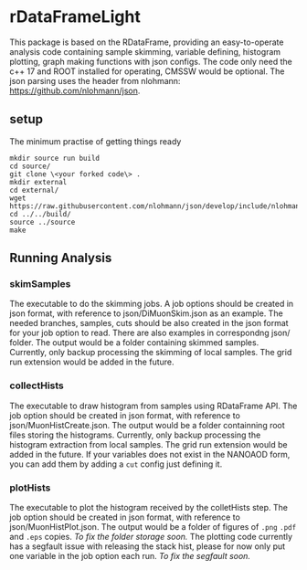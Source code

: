 # rDataFrameLight

This package is based on the RDataFrame, providing an easy-to-operate analysis code containing sample skimming, variable defining, histogram plotting, graph making functions with json configs.
The code only need the c++ 17 and ROOT installed for operating, CMSSW would be optional. The json parsing uses the header from nlohmann: https://github.com/nlohmann/json.

## setup

The minimum practise of getting things ready

```
mkdir source run build
cd source/
git clone \<your forked code\> .
mkdir external
cd external/
wget https://raw.githubusercontent.com/nlohmann/json/develop/include/nlohmann/json.hpp
cd ../../build/
source ../source
make
```

## Running Analysis

### skimSamples

The executable to do the skimming jobs. A job options should be created in json format, with reference to json/DiMuonSkim.json as an example. The needed branches, samples, cuts should be also created in the json format for your job option to read. There are also examples in correspondng json/ folder. 
The output would be a folder containing skimmed samples.
Currently, only backup processing the skimming of local samples. The grid run extension would be added in the future.

### collectHists

The executable to draw histogram from samples using RDataFrame API. The job option should be created in json format, with reference to json/MuonHistCreate.json.
The output would be a folder containning root files storing the histograms.
Currently, only backup processing the histogram extraction from local samples. The grid run extension would be added in the future. If your variables does not exist in the NANOAOD form, you can add them by adding a `cut` config just defining it.

### plotHists

The executable to plot the histogram received by the colletHists step. The job option should be created in json format, with reference to json/MuonHistPlot.json.
The output would be a folder of figures of `.png` `.pdf` and `.eps` copies. 
*To fix the folder storage soon.*
The plotting code currently has a segfault issue with releasing the stack hist, please for now only put one variable in the job option each run.
*To fix the segfault soon.*